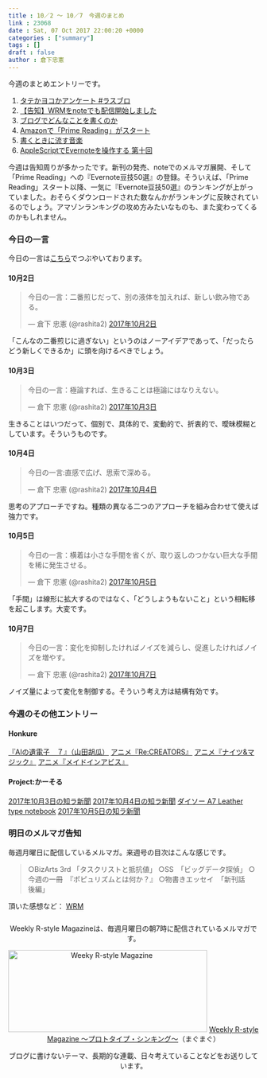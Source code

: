 ```yaml
---
title : 10／2 〜 10／7　今週のまとめ
link : 23068
date : Sat, 07 Oct 2017 22:00:20 +0000
categories : ["summary"]
tags : []
draft : false
author : 倉下忠憲
---
```


今週のまとめエントリーです。
 
<ol>
<li><a href="https://rashita.net/blog/?p=23025">タテかヨコかアンケート #ラスブロ</a></li>
<li><a href="https://rashita.net/blog/?p=23032">【告知】WRMをnoteでも配信開始しました</a></li>
<li><a href="https://rashita.net/blog/?p=23038">ブログでどんなことを書くのか</a></li>
<li><a href="https://rashita.net/blog/?p=23043">Amazonで「Prime Reading」がスタート</a></li>
<li><a href="https://rashita.net/blog/?p=23055">書くときに流す音楽</a></li>
<li><a href="https://rashita.net/blog/?p=23059">AppleScriptでEvernoteを操作する 第十回</a></li>
</ol>

今週は告知周りが多かったです。新刊の発売、noteでのメルマガ展開、そして「Prime Reading」への『Evernote豆技50選』の登録。そういえば、「Prime Reading」スタート以降、一気に『Evernote豆技50選』のランキングが上がっていました。おそらくダウンロードされた数なんかがランキングに反映されているのでしょう。アマゾンランキングの攻め方みたいなものも、また変わってくるのかもしれません。

<h3>今日の一言</h3>

今日の一言は<a href="http://twitter.com/rashita2 ">こちら</a>でつぶやいております。

<h4>10月2日</h4>

<blockquote class="twitter-tweet" data-lang="ja"><p lang="ja" dir="ltr">今日の一言：二番煎じだって、別の液体を加えれば、新しい飲み物である。</p>&mdash; 倉下 忠憲 (@rashita2) <a href="https://twitter.com/rashita2/status/914810508250726400?ref_src=twsrc%5Etfw">2017年10月2日</a></blockquote>
<script async src="//platform.twitter.com/widgets.js" charset="utf-8"></script>

「こんなの二番煎じに過ぎない」というのはノーアイデアであって、「だったらどう新しくできるか」に頭を向けるべきでしょう。

<h4>10月3日</h4>

<blockquote class="twitter-tweet" data-lang="ja"><p lang="ja" dir="ltr">今日の一言：極論すれば、生きることは極論にはなりえない。</p>&mdash; 倉下 忠憲 (@rashita2) <a href="https://twitter.com/rashita2/status/915203267151355904?ref_src=twsrc%5Etfw">2017年10月3日</a></blockquote>
<script async src="//platform.twitter.com/widgets.js" charset="utf-8"></script>

生きることはいつだって、個別で、具体的で、変動的で、折衷的で、曖昧模糊としています。そういうものです。

<h4>10月4日</h4>

<blockquote class="twitter-tweet" data-lang="ja"><p lang="ja" dir="ltr">今日の一言:直感で広げ、思索で深める。</p>&mdash; 倉下 忠憲 (@rashita2) <a href="https://twitter.com/rashita2/status/915586331144630272?ref_src=twsrc%5Etfw">2017年10月4日</a></blockquote>
<script async src="//platform.twitter.com/widgets.js" charset="utf-8"></script>

思考のアプローチですね。種類の異なる二つのアプローチを組み合わせて使えば強力です。

<h4>10月5日</h4>

<blockquote class="twitter-tweet" data-lang="ja"><p lang="ja" dir="ltr">今日の一言：横着は小さな手間を省くが、取り返しのつかない巨大な手間を稀に発生させる。</p>&mdash; 倉下 忠憲 (@rashita2) <a href="https://twitter.com/rashita2/status/915889451884089345?ref_src=twsrc%5Etfw">2017年10月5日</a></blockquote>
<script async src="//platform.twitter.com/widgets.js" charset="utf-8"></script>

「手間」は線形に拡大するのではなく、「どうしようもないこと」という相転移を起こします。大変です。

<h4>10月7日</h4>

<blockquote class="twitter-tweet" data-lang="ja"><p lang="ja" dir="ltr">今日の一言：変化を抑制したければノイズを減らし、促進したければノイズを増やす。</p>&mdash; 倉下 忠憲 (@rashita2) <a href="https://twitter.com/rashita2/status/916642324129579008?ref_src=twsrc%5Etfw">2017年10月7日</a></blockquote>
<script async src="//platform.twitter.com/widgets.js" charset="utf-8"></script>

ノイズ量によって変化を制御する。そういう考え方は結構有効です。

<h3>今週のその他エントリー</h3>

<H4>Honkure</H4>

<a href="http://honkure.net/rbook/archives/2422">『AIの遺電子　７』（山田胡瓜）</a>
<a href="http://honkure.net/rbook/archives/2429">アニメ『Re:CREATORS』</a>
<a href="http://honkure.net/rbook/archives/2434">アニメ『ナイツ&amp;マジック』</a>
<a href="http://honkure.net/rbook/archives/2439">アニメ『メイドインアビス』</a>

<H4>Project:かーそる</H4>

<a href="http://honkure.net/cursor/?p=816">2017年10月3日の知ラ新聞</a>
<a href="http://honkure.net/cursor/?p=818">2017年10月4日の知ラ新聞</a>
<a href="http://honkure.net/cursor/?p=823">ダイソー A7 Leather type notebook</a>
<a href="http://honkure.net/cursor/?p=831">2017年10月5日の知ラ新聞</a>

<h3>明日のメルマガ告知</h3>

毎週月曜日に配信しているメルマガ。来週号の目次はこんな感じです。

<blockquote>
○BizArts 3rd 「タスクリストと抵抗値」
○SS　「ビッグデータ探偵」
○今週の一冊　『ポピュリズムとは何か？』
○物書きエッセイ　「新刊話　後編」
</blockquote>


頂いた感想など：
<a class="twitter-timeline"  href="https://twitter.com/rashita2/timelines/427262290753097729"  data-widget-id="427265271171010561">WRM</a>
    <script>!function(d,s,id){var js,fjs=d.getElementsByTagName(s)[0],p=/^http:/.test(d.location)?'http':'https';if(!d.getElementById(id)){js=d.createElement(s);js.id=id;js.src=p+"://platform.twitter.com/widgets.js";fjs.parentNode.insertBefore(js,fjs);}}(document,"script","twitter-wjs");</script>


<div style="text-align:center;margin-top:25px;">
Weekly R-style Magazineは、毎週月曜日の朝7時に配信されているメルマガです。

<a href="http://www.mag2.com/m/0001185133.html" target="_blank"><img src="http://rashita.net/blog/wp-content/uploads/2010/09/mmbanner.jpg" alt="Weeky R-style Magazine" width="400" height="165" class="alignnone size-full wp-image-12201" /></a>
<a href="http://www.mag2.com/m/0001185133.html" target="_blank">Weekly R-style Magazine ～プロトタイプ・シンキング～</a>（まぐまぐ）

ブログに書けないテーマ、長期的な連載、日々考えていることなどをお送りしています。
</div> 